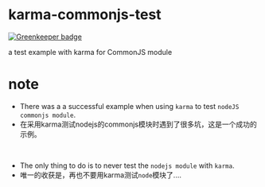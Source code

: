 ﻿# karma-commonjs-test

[![Greenkeeper badge](https://badges.greenkeeper.io/ulivz/karma-commonjs-test.svg)](https://greenkeeper.io/)

a test example with karma for CommonJS module


# note

- There was a a successful example when using `karma` to test `nodeJS commonjs module`.
- 在采用karma测试nodejs的commonjs模块时遇到了很多坑，这是一个成功的示例。

<br>

- The only thing to do is to never test the `nodejs module` with `karma`.
- 唯一的收获是，再也不要用karma测试`node`模块了....

